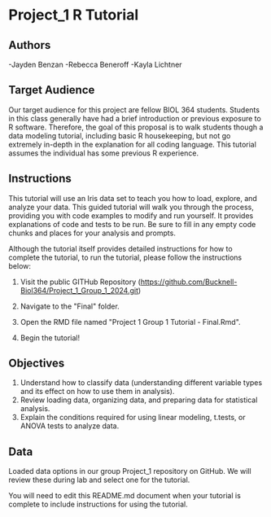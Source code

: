 # Project_1 R Tutorial

## Authors

-Jayden Benzan
-Rebecca Beneroff
-Kayla Lichtner

## Target Audience

Our target audience for this project are fellow BIOL 364 students. Students in this class generally have had a brief introduction or previous exposure to R software. Therefore, the goal of this proposal is to walk students though a data modeling tutorial, including basic R housekeeping, but not go extremely in-depth in the explanation for all coding language. This tutorial assumes the individual has some previous R experience. 

## Instructions

This tutorial will use an Iris data set to teach you how to load, explore, and analyze your data. This guided tutorial will walk you through the process, providing you with code examples to modify and run yourself. It provides explanations of code and tests to be run. Be sure to fill in any empty code chunks and places for your analysis and prompts.

Although the tutorial itself provides detailed instructions for how to complete the tutorial, to run the tutorial, please follow the instructions below:
1. Visit the public GITHub Repository (https://github.com/Bucknell-Biol364/Project_1_Group_1_2024.git)

2. Navigate to the "Final" folder.

3. Open the RMD file named "Project 1 Group 1 Tutorial - Final.Rmd".

4. Begin the tutorial! 


## Objectives
1. Understand how to classify data (understanding different variable types and its effect on how to use them in analysis).
2. Review loading data, organizing data, and preparing data for statistical analysis.
3. Explain the conditions required for using linear modeling, t.tests, or ANOVA tests to analyze data. 


## Data 
Loaded data options in our group Project_1 repository on GitHub. We will review these during lab and select one for the tutorial.


You will need to edit this README.md document when your tutorial is complete to include instructions for using the tutorial.




